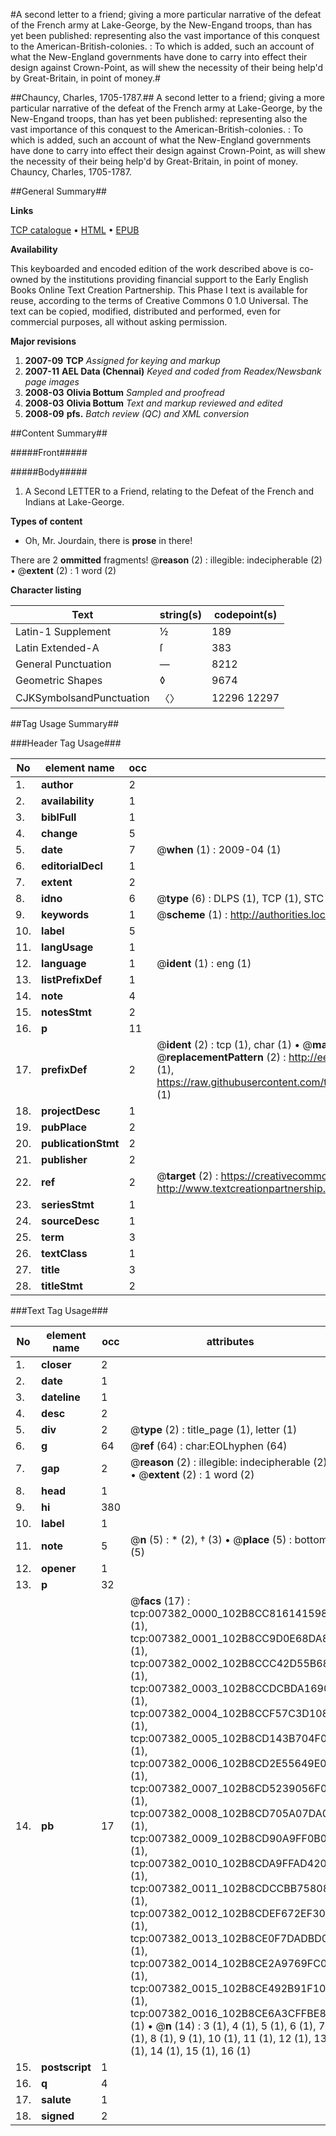 #A second letter to a friend; giving a more particular narrative of the defeat of the French army at Lake-George, by the New-Engand troops, than has yet been published: representing also the vast importance of this conquest to the American-British-colonies. : To which is added, such an account of what the New-England governments have done to carry into effect their design against Crown-Point, as will shew the necessity of their being help'd by Great-Britain, in point of money.#

##Chauncy, Charles, 1705-1787.##
A second letter to a friend; giving a more particular narrative of the defeat of the French army at Lake-George, by the New-Engand troops, than has yet been published: representing also the vast importance of this conquest to the American-British-colonies. : To which is added, such an account of what the New-England governments have done to carry into effect their design against Crown-Point, as will shew the necessity of their being help'd by Great-Britain, in point of money.
Chauncy, Charles, 1705-1787.

##General Summary##

**Links**

[TCP catalogue](http://www.ota.ox.ac.uk/tcp/)  • 
[HTML](http://tei.it.ox.ac.uk/tcp/Texts-HTML/free/N05/N05813.html)  • 
[EPUB](http://tei.it.ox.ac.uk/tcp/Texts-EPUB/free/N05/N05813.epub)

**Availability**

This keyboarded and encoded edition of the
	       work described above is co-owned by the institutions
	       providing financial support to the Early English Books
	       Online Text Creation Partnership. This Phase I text is
	       available for reuse, according to the terms of Creative
	       Commons 0 1.0 Universal. The text can be copied,
	       modified, distributed and performed, even for
	       commercial purposes, all without asking permission.

**Major revisions**

1. __2007-09__ __TCP__ *Assigned for keying and markup*
1. __2007-11__ __AEL Data (Chennai)__ *Keyed and coded from Readex/Newsbank page images*
1. __2008-03__ __Olivia Bottum__ *Sampled and proofread*
1. __2008-03__ __Olivia Bottum__ *Text and markup reviewed and edited*
1. __2008-09__ __pfs.__ *Batch review (QC) and XML conversion*

##Content Summary##

#####Front#####

#####Body#####

1. A Second LETTER to a Friend, relating to the Defeat of the French and Indians at Lake-George.

**Types of content**

  * Oh, Mr. Jourdain, there is **prose** in there!

There are 2 **ommitted** fragments! 
 @__reason__ (2) : illegible: indecipherable (2)  •  @__extent__ (2) : 1 word (2)

**Character listing**


|Text|string(s)|codepoint(s)|
|---|---|---|
|Latin-1 Supplement|½|189|
|Latin Extended-A|ſ|383|
|General Punctuation|—|8212|
|Geometric Shapes|◊|9674|
|CJKSymbolsandPunctuation|〈〉|12296 12297|

##Tag Usage Summary##

###Header Tag Usage###

|No|element name|occ|attributes|
|---|---|---|---|
|1.|__author__|2||
|2.|__availability__|1||
|3.|__biblFull__|1||
|4.|__change__|5||
|5.|__date__|7| @__when__ (1) : 2009-04 (1)|
|6.|__editorialDecl__|1||
|7.|__extent__|2||
|8.|__idno__|6| @__type__ (6) : DLPS (1), TCP (1), STC (1), NOTIS (1), IMAGE-SET (1), EVANS-CITATION (1)|
|9.|__keywords__|1| @__scheme__ (1) : http://authorities.loc.gov/ (1)|
|10.|__label__|5||
|11.|__langUsage__|1||
|12.|__language__|1| @__ident__ (1) : eng (1)|
|13.|__listPrefixDef__|1||
|14.|__note__|4||
|15.|__notesStmt__|2||
|16.|__p__|11||
|17.|__prefixDef__|2| @__ident__ (2) : tcp (1), char (1)  •  @__matchPattern__ (2) : ([0-9\-]+):([0-9IVX]+) (1), (.+) (1)  •  @__replacementPattern__ (2) : http://eebo.chadwyck.com/downloadtiff?vid=$1&page=$2 (1), https://raw.githubusercontent.com/textcreationpartnership/Texts/master/tcpchars.xml#$1 (1)|
|18.|__projectDesc__|1||
|19.|__pubPlace__|2||
|20.|__publicationStmt__|2||
|21.|__publisher__|2||
|22.|__ref__|2| @__target__ (2) : https://creativecommons.org/publicdomain/zero/1.0/ (1), http://www.textcreationpartnership.org/docs/. (1)|
|23.|__seriesStmt__|1||
|24.|__sourceDesc__|1||
|25.|__term__|3||
|26.|__textClass__|1||
|27.|__title__|3||
|28.|__titleStmt__|2||


###Text Tag Usage###

|No|element name|occ|attributes|
|---|---|---|---|
|1.|__closer__|2||
|2.|__date__|1||
|3.|__dateline__|1||
|4.|__desc__|2||
|5.|__div__|2| @__type__ (2) : title_page (1), letter (1)|
|6.|__g__|64| @__ref__ (64) : char:EOLhyphen (64)|
|7.|__gap__|2| @__reason__ (2) : illegible: indecipherable (2)  •  @__extent__ (2) : 1 word (2)|
|8.|__head__|1||
|9.|__hi__|380||
|10.|__label__|1||
|11.|__note__|5| @__n__ (5) : * (2), † (3)  •  @__place__ (5) : bottom (5)|
|12.|__opener__|1||
|13.|__p__|32||
|14.|__pb__|17| @__facs__ (17) : tcp:007382_0000_102B8CC816141598 (1), tcp:007382_0001_102B8CC9D0E68DA8 (1), tcp:007382_0002_102B8CCC42D55B68 (1), tcp:007382_0003_102B8CCDCBDA1690 (1), tcp:007382_0004_102B8CCF57C3D108 (1), tcp:007382_0005_102B8CD143B704F0 (1), tcp:007382_0006_102B8CD2E55649E0 (1), tcp:007382_0007_102B8CD5239056F0 (1), tcp:007382_0008_102B8CD705A07DA0 (1), tcp:007382_0009_102B8CD90A9FF0B0 (1), tcp:007382_0010_102B8CDA9FFAD420 (1), tcp:007382_0011_102B8CDCCBB75808 (1), tcp:007382_0012_102B8CDEF672EF30 (1), tcp:007382_0013_102B8CE0F7DADBD0 (1), tcp:007382_0014_102B8CE2A9769FC0 (1), tcp:007382_0015_102B8CE492B91F10 (1), tcp:007382_0016_102B8CE6A3CFFBE8 (1)  •  @__n__ (14) : 3 (1), 4 (1), 5 (1), 6 (1), 7 (1), 8 (1), 9 (1), 10 (1), 11 (1), 12 (1), 13 (1), 14 (1), 15 (1), 16 (1)|
|15.|__postscript__|1||
|16.|__q__|4||
|17.|__salute__|1||
|18.|__signed__|2||

